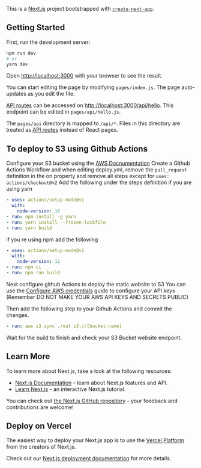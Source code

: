 This is a [Next.js](https://nextjs.org/) project bootstrapped with [`create-next-app`](https://github.com/vercel/next.js/tree/canary/packages/create-next-app).

## Getting Started

First, run the development server:

```bash
npm run dev
# or
yarn dev
```

Open [http://localhost:3000](http://localhost:3000) with your browser to see the result.

You can start editing the page by modifying `pages/index.js`. The page auto-updates as you edit the file.

[API routes](https://nextjs.org/docs/api-routes/introduction) can be accessed on [http://localhost:3000/api/hello](http://localhost:3000/api/hello). This endpoint can be edited in `pages/api/hello.js`.

The `pages/api` directory is mapped to `/api/*`. Files in this directory are treated as [API routes](https://nextjs.org/docs/api-routes/introduction) instead of React pages.

## To deploy to S3 using Github Actions
Configure your S3 bucket using the [AWS Docnumentation](https://docs.aws.amazon.com/AmazonS3/latest/userguide/HostingWebsiteOnS3Setup.html)
Create a Github Actions Workflow and when editing deploy.yml, remove the `pull_request` definition in the on property and remove all steps except for `uses: actions/checkout@v2`
Add the following under the steps definition if you are using yarn

```yaml
- uses: actions/setup-node@v1
  with:
    node-version: 16
- run: npm install -g yarn
- run: yarn install --frozen-lockfile
- run: yarn build
```

if you re using npm add the following 

```yaml
- uses: actions/setup-node@v1
  with:
    node-version: 12
- run: npm ci
- run: npm run build
```

Next configure github Actions to deploy the static website to S3
You can use the [Configure AWS credentials](https://github.com/aws-actions/configure-aws-credentials/blob/master/README.md) guide to configure your API keys (Remember DO NOT MAKE YOUR AWS API KEYS AND SECRETS PUBLIC)

Then add the following step to your Github Actions and commit the changes.

```yaml
- run: aws s3 sync ./out s3://[bucket-name]
```

Wait for the build to finish and check your S3 Bucket website endpoint.

## Learn More

To learn more about Next.js, take a look at the following resources:

- [Next.js Documentation](https://nextjs.org/docs) - learn about Next.js features and API.
- [Learn Next.js](https://nextjs.org/learn) - an interactive Next.js tutorial.

You can check out [the Next.js GitHub repository](https://github.com/vercel/next.js/) - your feedback and contributions are welcome!

## Deploy on Vercel

The easiest way to deploy your Next.js app is to use the [Vercel Platform](https://vercel.com/new?utm_medium=default-template&filter=next.js&utm_source=create-next-app&utm_campaign=create-next-app-readme) from the creators of Next.js.

Check out our [Next.js deployment documentation](https://nextjs.org/docs/deployment) for more details.
